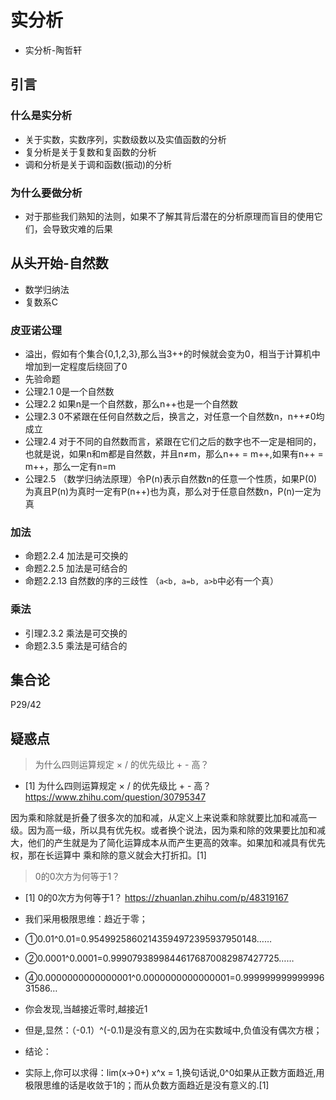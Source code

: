 # 实分析

* 实分析-陶哲轩

## 引言

### 什么是实分析

* 关于实数，实数序列，实数级数以及实值函数的分析
* 复分析是关于复数和复函数的分析
* 调和分析是关于调和函数(振动)的分析

### 为什么要做分析

* 对于那些我们熟知的法则，如果不了解其背后潜在的分析原理而盲目的使用它们，会导致灾难的后果

## 从头开始-自然数

* 数学归纳法
* 复数系C

### 皮亚诺公理

* 溢出，假如有个集合{0,1,2,3},那么当3++的时候就会变为0，相当于计算机中增加到一定程度后绕回了0
* 先验命题
* 公理2.1 0是一个自然数
* 公理2.2 如果n是一个自然数，那么n++也是一个自然数
* 公理2.3 0不紧跟在任何自然数之后，换言之，对任意一个自然数n，n++≠0均成立
* 公理2.4 对于不同的自然数而言，紧跟在它们之后的数字也不一定是相同的，也就是说，如果n和m都是自然数，并且n≠m，那么n++ = m++,如果有n++ = m++，那么一定有n=m
* 公理2.5 （数学归纳法原理）令P(n)表示自然数n的任意一个性质，如果P(0)为真且P(n)为真时一定有P(n++)也为真，那么对于任意自然数n，P(n)一定为真

### 加法

* 命题2.2.4 加法是可交换的
* 命题2.2.5 加法是可结合的
* 命题2.2.13 自然数的序的三歧性 （`a<b, a=b, a>b`中必有一个真）

### 乘法

* 引理2.3.2 乘法是可交换的
* 命题2.3.5 乘法是可结合的

## 集合论
P29/42

## 疑惑点

> 为什么四则运算规定 × / 的优先级比 + - 高？

* [1] 为什么四则运算规定 × / 的优先级比 + - 高？ https://www.zhihu.com/question/30795347

因为乘和除就是折叠了很多次的加和减，从定义上来说乘和除就要比加和减高一级。因为高一级，所以具有优先权。或者换个说法，因为乘和除的效果要比加和减大，他们的产生就是为了简化运算成本从而产生更高的效率。如果加和减具有优先权，那在长运算中 乘和除的意义就会大打折扣。[1]

> 0的0次方为何等于1？

* [1] 0的0次方为何等于1？ https://zhuanlan.zhihu.com/p/48319167 

* 我们采用极限思维：趋近于零；
* ①0.01^0.01=0.95499258602143594972395937950148……
* ②0.0001^0.0001=0.99907938998446176870082987427725……
* ④0.0000000000000001^0.0000000000000001=0.99999999999999631586…
* 你会发现,当越接近零时,越接近1
* 但是,显然：（-0.1）^(-0.1)是没有意义的,因为在实数域中,负值没有偶次方根；

* 结论：
* 实际上,你可以求得：lim(x→0+) x^x = 1,换句话说,0^0如果从正数方面趋近,用极限思维的话是收敛于1的；而从负数方面趋近是没有意义的.[1]